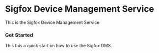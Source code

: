 # Sigfox Device Management Service

This is the Sigfox Device Management Service

### Get Started

This this a quick start on how to use the Sigfox DMS.